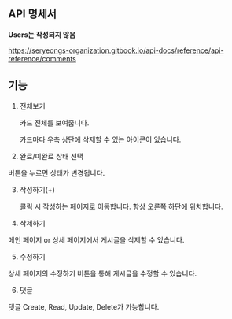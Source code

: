## API 명세서

**Users는 작성되지 않음**

https://seryeongs-organization.gitbook.io/api-docs/reference/api-reference/comments

## 기능

1. 전체보기

   카드 전체를 보여줍니다.

   카드마다 우측 상단에 삭제할 수 있는 아이콘이 있습니다.

2. 완료/미완료 상태 선택

버튼을 누르면 상태가 변경됩니다.

3. 작성하기(+)

   클릭 시 작성하는 페이지로 이동합니다.
   항상 오른쪽 하단에 위치합니다.

4. 삭제하기

메인 페이지 or 상세 페이지에서 게시글을 삭제할 수 있습니다.

5. 수정하기

상세 페이지의 수정하기 버튼을 통해 게시글을 수정할 수 있습니다.

6. 댓글

댓글 Create, Read, Update, Delete가 가능합니다.
